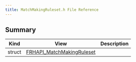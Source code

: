 ```yaml
---
title: MatchMakingRuleset.h File Reference
---
```


## Summary
| Kind | View | Description |
|------|------|-------------|
|struct|[FRHAPI_MatchMakingRuleset](/unreal-plugins/all/structfrhapi__matchmakingruleset/#structFRHAPI__MatchMakingRuleset)||
